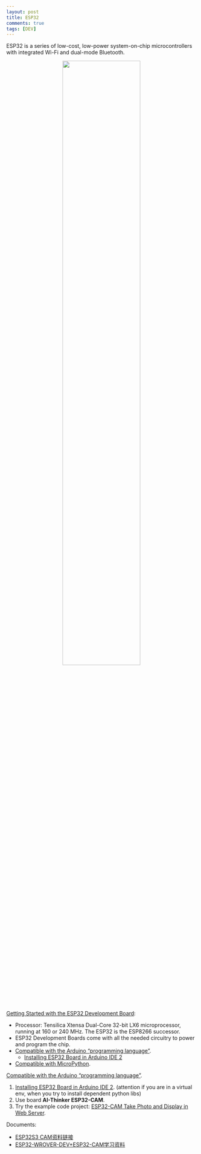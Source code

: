 ```yaml
---
layout: post
title: ESP32
comments: true
tags: [DEV]
---
```


ESP32 is a series of low-cost, low-power system-on-chip microcontrollers with integrated Wi-Fi and dual-mode Bluetooth.

<div align="center">    
<img src="https://i0.wp.com/randomnerdtutorials.com/wp-content/uploads/2022/10/ESP32-Devleopment-boards.jpg?w=750&quality=100&strip=all&ssl=1" width="64%"/>
</div>

[Getting Started with the ESP32 Development Board](https://randomnerdtutorials.com/getting-started-with-esp32/):
* Processor: Tensilica Xtensa Dual-Core 32-bit LX6 microprocessor, running at 160 or 240 MHz. The ESP32 is the ESP8266 successor.
* ESP32 Development Boards come with all the needed circuitry to power and program the chip.
* [Compatible with the Arduino “programming language”](https://randomnerdtutorials.com/installing-esp32-arduino-ide-2-0/).
  * [Installing ESP32 Board in Arduino IDE 2](https://randomnerdtutorials.com/installing-esp32-arduino-ide-2-0/)
* [Compatible with MicroPython](https://randomnerdtutorials.com/getting-started-micropython-esp32-esp8266/).




[Compatible with the Arduino “programming language”](https://randomnerdtutorials.com/installing-esp32-arduino-ide-2-0/).
1. [Installing ESP32 Board in Arduino IDE 2](https://randomnerdtutorials.com/installing-esp32-arduino-ide-2-0/). (attention if you are in a virtual env, when you try to install dependent python libs)
2. Use board **AI-Thinker ESP32-CAM**.
3. Try the example code project: [ESP32-CAM Take Photo and Display in Web Server](https://randomnerdtutorials.com/esp32-cam-take-photo-display-web-server/).



Documents:
* [ESP32S3 CAM资料链接](https://pan.baidu.com/s/1Bh97f4TClTLBoNzQciallQ?pwd=8889)
* [ESP32-WROVER-DEV+ESP32-CAM学习资料](https://pan.baidu.com/s/1sS52Y4oghFh8jwgl9YQ3eg?pwd=8889)
